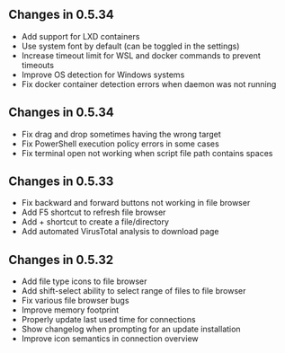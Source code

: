## Changes in 0.5.34
- Add support for LXD containers
- Use system font by default (can be toggled in the settings)
- Increase timeout limit for WSL and docker commands to prevent timeouts
- Improve OS detection for Windows systems
- Fix docker container detection errors when daemon was not running

## Changes in 0.5.34
- Fix drag and drop sometimes having the wrong target
- Fix PowerShell execution policy errors in some cases
- Fix terminal open not working when script file path contains spaces

## Changes in 0.5.33
- Fix backward and forward buttons not working in file browser
- Add F5 shortcut to refresh file browser
- Add + shortcut to create a file/directory
- Add automated VirusTotal analysis to download page

## Changes in 0.5.32
- Add file type icons to file browser
- Add shift-select ability to select range of files to file browser
- Fix various file browser bugs
- Improve memory footprint
- Properly update last used time for connections
- Show changelog when prompting for an update installation
- Improve icon semantics in connection overview
